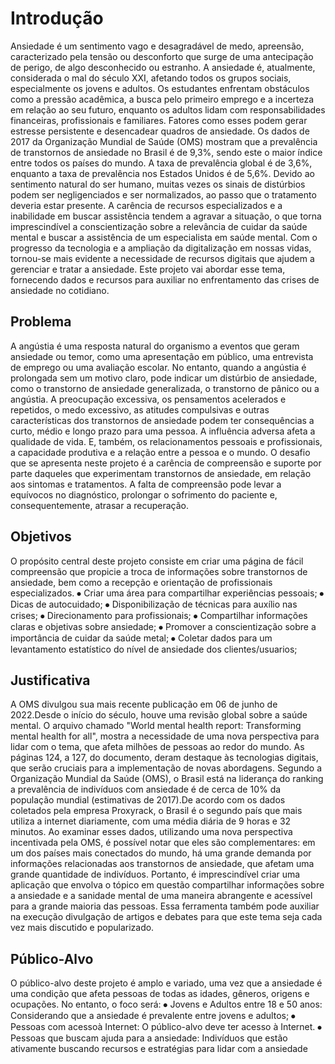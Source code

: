 # Introdução

Ansiedade é um sentimento vago e desagradável de medo, apreensão, caracterizado pela tensão ou desconforto que surge de uma antecipação de perigo, de algo desconhecido ou estranho.
A ansiedade é, atualmente, considerada o mal do século XXI, afetando todos os grupos sociais, especialmente os jovens e adultos. Os estudantes enfrentam obstáculos como a pressão acadêmica, a busca pelo primeiro emprego e a incerteza em relação ao seu futuro, enquanto os adultos lidam com responsabilidades financeiras, profissionais e familiares. Fatores como esses podem gerar estresse persistente e desencadear quadros de ansiedade.
Os dados de 2017 da Organização Mundial de Saúde (OMS) mostram que a prevalência de transtornos de ansiedade no Brasil é de 9,3%, sendo este o maior índice entre todos os países do mundo. A taxa de prevalência global é de 3,6%, enquanto a taxa de prevalência nos Estados Unidos é de 5,6%.
Devido ao sentimento natural do ser humano, muitas vezes os sinais de distúrbios podem ser negligenciados e ser normalizados, ao passo que o tratamento deveria estar presente. A carência de recursos especializados e a inabilidade em buscar assistência tendem a agravar a situação, o que torna imprescindível a conscientização sobre a relevância de cuidar da saúde mental e buscar a assistência de um especialista em saúde mental.
Com o progresso da tecnologia e a ampliação da digitalização em nossas vidas, tornou-se mais evidente a necessidade de recursos digitais que ajudem a gerenciar e tratar a ansiedade. Este projeto vai abordar esse tema, fornecendo dados e recursos para auxiliar no enfrentamento das crises de ansiedade no cotidiano.

## Problema

A angústia é uma resposta natural do organismo a eventos que geram ansiedade ou temor, como uma apresentação em público, uma entrevista de emprego ou uma avaliação escolar. No entanto, quando a angústia é prolongada sem um motivo claro, pode indicar um distúrbio de ansiedade, como o transtorno de ansiedade generalizada, o transtorno de pânico ou a angústia.
A preocupação excessiva, os pensamentos acelerados e repetidos, o medo excessivo, as atitudes compulsivas e outras características dos transtornos de ansiedade podem ter consequências a curto, médio e longo prazo para uma pessoa. A influência adversa afeta a qualidade de vida. E, também, os relacionamentos pessoais e profissionais, a capacidade produtiva e a relação entre a pessoa e o mundo.
O desafio que se apresenta neste projeto é a carência de compreensão e suporte por parte daqueles que experimentam transtornos de ansiedade, em relação aos sintomas e tratamentos. A falta de compreensão pode levar a equívocos no diagnóstico, prolongar o sofrimento do paciente e, consequentemente, atrasar a recuperação.


## Objetivos

O propósito central deste projeto consiste em criar uma página de fácil compreensão que propicie a troca de informações sobre transtornos de ansiedade, bem como a recepção e orientação de profissionais especializados.
⦁ Criar uma área para compartilhar experiências pessoais;
⦁ Dicas de autocuidado;
⦁ Disponibilização de técnicas para auxílio nas crises;
⦁ Direcionamento para profissionais;
⦁ Compartilhar informações claras e objetivas sobre ansiedade;
⦁ Promover a conscientização sobre a importância de cuidar da saúde metal;
⦁ Coletar dados para um levantamento estatístico do nível de ansiedade dos clientes/usuarios;

## Justificativa

A OMS divulgou sua mais recente publicação em 06 de junho de 2022.Desde o início do século, houve uma revisão global sobre a saúde mental. O arquivo chamado "World mental health report: Transforming mental health for all", mostra a necessidade de uma nova perspectiva para lidar com o tema, que afeta milhões de pessoas ao redor do mundo. As páginas 124, a 127, do documento, deram destaque às tecnologias digitais, que serão cruciais para a implementação de novas abordagens.
Segundo a Organização Mundial da Saúde (OMS), o Brasil está na liderança do ranking a prevalência de indivíduos com ansiedade é de cerca de 10% da população mundial (estimativas de 2017).De acordo com os dados coletados pela empresa Proxyrack, o Brasil é o segundo país que mais utiliza a internet diariamente, com uma média diária de 9 horas e 32 minutos. Ao examinar esses dados, utilizando uma nova perspectiva incentivada pela OMS, é possível notar que eles são complementares: em um dos países mais conectados do mundo, há uma grande demanda por informações relacionadas aos transtornos de ansiedade, que afetam uma grande quantidade de indivíduos.
Portanto, é imprescindível criar uma aplicação que envolva o tópico em questão compartilhar informações sobre a ansiedade e a sanidade mental de uma maneira abrangente e acessível para a grande maioria das pessoas. Essa ferramenta também pode auxiliar na execução
divulgação de artigos e debates para que este tema seja cada vez mais discutido e popularizado.
 
## Público-Alvo

O público-alvo deste projeto é amplo e variado, uma vez que a ansiedade é uma condição que afeta pessoas de todas as idades, gêneros, origens e ocupações. No entanto, o foco será:
⦁ Jovens e Adultos entre 18 e 50 anos: Considerando que a ansiedade é prevalente entre jovens e adultos;
⦁ Pessoas com acessoà Internet: O público-alvo deve ter acesso à Internet.
⦁ Pessoas que buscam ajuda para a ansiedade: Indivíduos que estão ativamente buscando recursos e estratégias para lidar com a ansiedade

